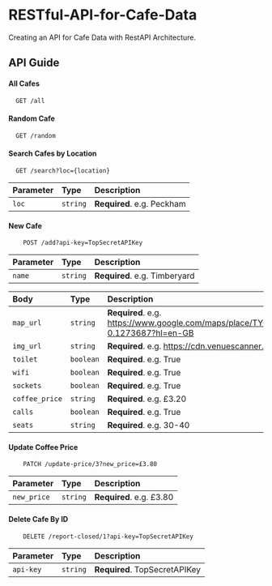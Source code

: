
# RESTful-API-for-Cafe-Data

Creating an API for Cafe Data with RestAPI Architecture.


## API Guide

#### All Cafes

```http
  GET /all
```

#### Random Cafe

```http
  GET /random
```

#### Search Cafes by Location

```http
  GET /search?loc={location}
```

| Parameter | Type     | Description                       |
| :-------- | :------- | :-------------------------------- |
| `loc`      | `string` | **Required**. e.g. Peckham |

#### New Cafe

```http
    POST /add?api-key=TopSecretAPIKey
```

| Parameter | Type     | Description                       |
| :-------- | :------- | :-------------------------------- |
| `name`      | `string` | **Required**. e.g. Timberyard |

| Body | Type     | Description                       |
| :-------- | :------- | :-------------------------------- |
| `map_url`      | `string` | **Required**. e.g. https://www.google.com/maps/place/TY+Seven+Dials/@51.5128761,-0.1295574,17z/data=!3m1!4b1!4m5!3m4!1s0x487604cd0ed11587:0x3feff9f93e76a986!8m2!3d51.5128761!4d-0.1273687?hl=en-GB |
| `img_url`      | `string` | **Required**. e.g. https://cdn.venuescanner.com/photos/qiUqV/aad7dea72a6fb6f3388ab27ba56b7740.jpg |
| `toilet`      | `boolean` | **Required**. e.g. True |
| `wifi`      | `boolean` | **Required**. e.g. True |
| `sockets`      | `boolean` | **Required**. e.g. True |
| `coffee_price`      | `string` | **Required**. e.g. £3.20 |
| `calls`      | `boolean` | **Required**. e.g. True |
| `seats`      | `string` | **Required**. e.g. 30-40|

#### Update Coffee Price

```http
    PATCH /update-price/3?new_price=£3.80
```

| Parameter | Type     | Description                       |
| :-------- | :------- | :-------------------------------- |
| `new_price`      | `string` | **Required**. e.g. £3.80 |

#### Delete Cafe By ID

```http
    DELETE /report-closed/1?api-key=TopSecretAPIKey
```
| Parameter | Type     | Description                       |
| :-------- | :------- | :-------------------------------- |
| `api-key`      | `string` | **Required**. TopSecretAPIKey|



  
